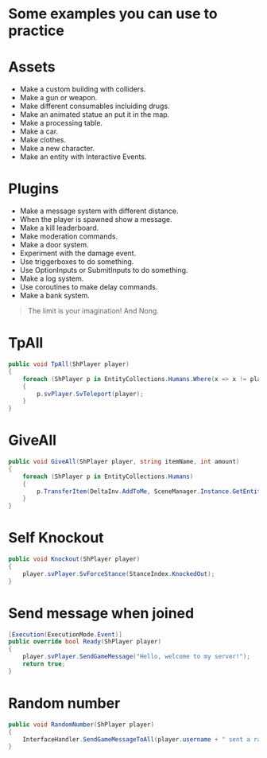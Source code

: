 # Some examples you can use to practice

# Assets
- Make a custom building with colliders.
- Make a gun or weapon.
- Make different consumables incluiding drugs.
- Make an animated statue an put it in the map.
- Make a processing table.
- Make a car.
- Make clothes.
- Make a new character.
- Make an entity with Interactive Events.

# Plugins
- Make a message system with different distance.
- When the player is spawned show a message.
- Make a kill leaderboard.
- Make moderation commands.
- Make a door system.
- Experiment with the damage event.
- Use triggerboxes to do something.
- Use OptionInputs or SubmitInputs to do something.
- Make a log system.
- Use coroutines to make delay commands.
- Make a bank system.

> The limit is your imagination! And Nong.

# TpAll

```cs
public void TpAll(ShPlayer player)
{
    foreach (ShPlayer p in EntityCollections.Humans.Where(x => x != player))
    {
        p.svPlayer.SvTeleport(player);
    }
}
```

# GiveAll

```cs
public void GiveAll(ShPlayer player, string itemName, int amount)
{
    foreach (ShPlayer p in EntityCollections.Humans)
    {
        p.TransferItem(DeltaInv.AddToMe, SceneManager.Instance.GetEntity(itemName).index, amount);
    }
}
```

# Self Knockout

```cs
public void Knockout(ShPlayer player)
{
    player.svPlayer.SvForceStance(StanceIndex.KnockedOut);
}
```

# Send message when joined

```cs
[Execution(ExecutionMode.Event)]
public override bool Ready(ShPlayer player)
{
    player.svPlayer.SendGameMessage("Hello, welcome to my server!");
    return true;
}
```

# Random number

```cs
public void RandomNumber(ShPlayer player)
{
    InterfaceHandler.SendGameMessageToAll(player.username + " sent a random number: " + Random.Range(0, 10).ToString());
}
```